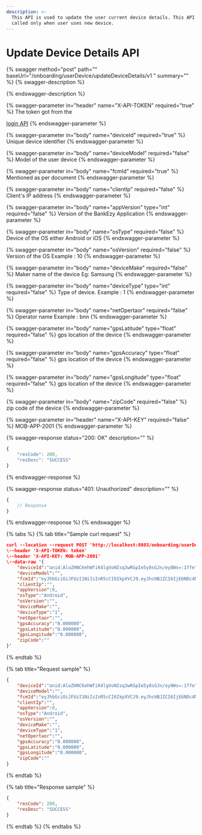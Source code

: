 ```yaml
---
description: >-
  This API is used to update the user current device details. This API will be
  called only when user uses new device.
---
```


# Update Device Details API

{% swagger method="post" path="" baseUrl="<domain>/onboarding/userDevice/updateDeviceDetails/v1 " summary="" %}
{% swagger-description %}

{% endswagger-description %}

{% swagger-parameter in="header" name="X-API-TOKEN" required="true" %}
The token got from the

[login API](login-api.md)
{% endswagger-parameter %}

{% swagger-parameter in="body" name="deviceId" required="true" %}
Unique device identifier
{% endswagger-parameter %}

{% swagger-parameter in="body" name="deviceModel" required="false" %}
Model of the user device
{% endswagger-parameter %}

{% swagger-parameter in="body" name="fcmId" required="true" %}
Mentioned as per document
{% endswagger-parameter %}

{% swagger-parameter in="body" name="clientIp" required="false" %}
Client's IP address
{% endswagger-parameter %}

{% swagger-parameter in="body" name="appVersion" type="int" required="false" %}
Version of the BankEzy Application
{% endswagger-parameter %}

{% swagger-parameter in="body" name="osType" required="false" %}
Device of the OS either Android or iOS
{% endswagger-parameter %}

{% swagger-parameter in="body" name="osVersion" required="false" %}
Version of the OS Example : 10
{% endswagger-parameter %}

{% swagger-parameter in="body" name="deviceMake" required="false" %}
Maker name of the device Eg: Samsung
{% endswagger-parameter %}

{% swagger-parameter in="body" name="deviceType" type="int" required="false" %}
Type of device. Example : 1
{% endswagger-parameter %}

{% swagger-parameter in="body" name="netOpertaor" required="false" %}
Operator name Example : bnn
{% endswagger-parameter %}

{% swagger-parameter in="body" name="gpsLatitude" type="float" required="false" %}
gps location of the device
{% endswagger-parameter %}

{% swagger-parameter in="body" name="gpsAccuracy" type="float" required="false" %}
gps location of the device
{% endswagger-parameter %}

{% swagger-parameter in="body" name="gpsLongitude" type="float" required="false" %}
gps location of the device
{% endswagger-parameter %}

{% swagger-parameter in="body" name="zipCode" required="false" %}
zip code of the device
{% endswagger-parameter %}

{% swagger-parameter in="header" name="X-API-KEY" required="false" %}
MOB-APP-2001
{% endswagger-parameter %}

{% swagger-response status="200: OK" description="" %}
```javascript
{
    "resCode": 200,
    "resDesc": "SUCCESS"
}
```
{% endswagger-response %}

{% swagger-response status="401: Unauthorized" description="" %}
```javascript
{
    // Response
}
```
{% endswagger-response %}
{% endswagger %}

{% tabs %}
{% tab title="Sample curl request" %}
```json
curl --location --request POST 'http://localhost:8083/onboarding/userDevice/updateDeviceDetails/v1' \
\--header 'X-API-TOKEN: token'
\--header 'X-API-KEY: MOB-APP-2001'
\--data-raw '{
    "deviceId":"anid:AloZHNC6ehWfiK4lgVoNIsq3wRGpIe5y8sGJn/ey8Ws=:1ffe",
    "deviceModel":"",
    "fcmId":"eyJhbGciOiJFUzI1NiIsInR5cCI6IkpXVCJ9.eyJhcHBJZCI6IjE6NDc4MzMwOTY1MTQwOmFuZHJvaWQ6ZWY4OGFlOGU5YWNiM2EzODc0Zjg4MSIsImV4cCI6MTY0ODAxMTYyOCwiZmlkIjoiZFd3T0dDcUhSSzJta2toVS0wdVJHQyIsInByb2plY3ROdW1iZXIiOjQ3ODMzMDk2NTE0MH0.AB2LPV8wRQIhALxTLWiIb-fNzMkhSxGIORhkkTzjEsE0FMcOVc5qF5I2AiAdV-EyFtq_54GMQjTE1eahsqNUuBLo60tXA4dGfc2JAA",
    "clientIp":"",
    "appVersion":0,
    "osType":"Android",
    "osVersion":"",
    "deviceMake":"",
    "deviceType":"1",
    "netOpertaor":"",
    "gpsAccuracy":"0.000000",
    "gpsLatitude":"0.000000",
    "gpsLongitude":"0.000000",
    "zipCode":""
}'
```
{% endtab %}

{% tab title="Request sample" %}
```json
{
    "deviceId":"anid:AloZHNC6ehWfiK4lgVoNIsq3wRGpIe5y8sGJn/ey8Ws=:1ffe",
    "deviceModel":"",
    "fcmId":"eyJhbGciOiJFUzI1NiIsInR5cCI6IkpXVCJ9.eyJhcHBJZCI6IjE6NDc4MzMwOTY1MTQwOmFuZHJvaWQ6ZWY4OGFlOGU5YWNiM2EzODc0Zjg4MSIsImV4cCI6MTY0ODAxMTYyOCwiZmlkIjoiZFd3T0dDcUhSSzJta2toVS0wdVJHQyIsInByb2plY3ROdW1iZXIiOjQ3ODMzMDk2NTE0MH0.AB2LPV8wRQIhALxTLWiIb-fNzMkhSxGIORhkkTzjEsE0FMcOVc5qF5I2AiAdV-EyFtq_54GMQjTE1eahsqNUuBLo60tXA4dGfc2JAA",
    "clientIp":"",
    "appVersion":0,
    "osType":"Android",
    "osVersion":"",
    "deviceMake":"",
    "deviceType":"1",
    "netOpertaor":"",
    "gpsAccuracy":"0.000000",
    "gpsLatitude":"0.000000",
    "gpsLongitude":"0.000000",
    "zipCode":""
}
```
{% endtab %}

{% tab title="Response sample" %}
```json
{
    "resCode": 200,
    "resDesc": "SUCCESS"
}
```
{% endtab %}
{% endtabs %}
